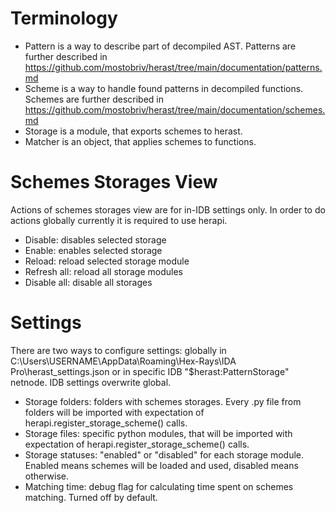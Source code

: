 # Terminology
- Pattern is a way to describe part of decompiled AST. Patterns are further described in https://github.com/mostobriv/herast/tree/main/documentation/patterns.md
- Scheme is a way to handle found patterns in decompiled functions. Schemes are further described in https://github.com/mostobriv/herast/tree/main/documentation/schemes.md
- Storage is a module, that exports schemes to herast.
- Matcher is an object, that applies schemes to functions.


# Schemes Storages View
Actions of schemes storages view are for in-IDB settings only. In order to do actions globally currently it is required to use herapi.  
- Disable: disables selected storage
- Enable: enables selected storage
- Reload: reload selected storage module
- Refresh all: reload all storage modules
- Disable all: disable all storages


# Settings
There are two ways to configure settings: globally in C:\Users\USERNAME\AppData\Roaming\Hex-Rays\IDA Pro\herast_settings.json or in specific IDB "$herast:PatternStorage" netnode. IDB settings overwrite global.  
- Storage folders: folders with schemes storages. Every .py file from folders will be imported with expectation of herapi.register_storage_scheme() calls.
- Storage files: specific python modules, that will be imported with expectation of herapi.register_storage_scheme() calls.
- Storage statuses: "enabled" or "disabled" for each storage module. Enabled means schemes will be loaded and used, disabled means otherwise.
- Matching time: debug flag for calculating time spent on schemes matching. Turned off by default.
